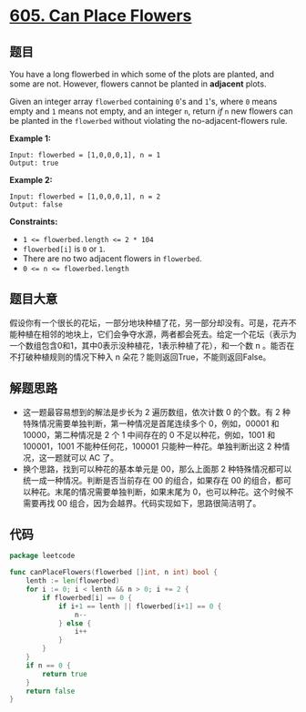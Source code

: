 # [605. Can Place Flowers](https://leetcode.com/problems/can-place-flowers/)

## 题目

You have a long flowerbed in which some of the plots are planted, and some are not. However, flowers cannot be planted in **adjacent** plots.

Given an integer array `flowerbed` containing `0`'s and `1`'s, where `0` means empty and `1` means not empty, and an integer `n`, return *if* `n` new flowers can be planted in the `flowerbed` without violating the no-adjacent-flowers rule.

**Example 1:**

```
Input: flowerbed = [1,0,0,0,1], n = 1
Output: true
```

**Example 2:**

```
Input: flowerbed = [1,0,0,0,1], n = 2
Output: false
```

**Constraints:**

- `1 <= flowerbed.length <= 2 * 104`
- `flowerbed[i]` is `0` or `1`.
- There are no two adjacent flowers in `flowerbed`.
- `0 <= n <= flowerbed.length`

## 题目大意

假设你有一个很长的花坛，一部分地块种植了花，另一部分却没有。可是，花卉不能种植在相邻的地块上，它们会争夺水源，两者都会死去。给定一个花坛（表示为一个数组包含0和1，其中0表示没种植花，1表示种植了花），和一个数 n 。能否在不打破种植规则的情况下种入 n 朵花？能则返回True，不能则返回False。

## 解题思路

- 这一题最容易想到的解法是步长为 2 遍历数组，依次计数 0 的个数。有 2 种特殊情况需要单独判断，第一种情况是首尾连续多个 0，例如，00001 和 10000，第二种情况是 2 个 1 中间存在的 0 不足以种花，例如，1001 和 100001，1001 不能种任何花，100001 只能种一种花。单独判断出这 2 种情况，这一题就可以 AC 了。
- 换个思路，找到可以种花的基本单元是 00，那么上面那 2 种特殊情况都可以统一成一种情况。判断是否当前存在 00 的组合，如果存在 00 的组合，都可以种花。末尾的情况需要单独判断，如果末尾为 0，也可以种花。这个时候不需要再找 00 组合，因为会越界。代码实现如下，思路很简洁明了。

## 代码

```go
package leetcode

func canPlaceFlowers(flowerbed []int, n int) bool {
	lenth := len(flowerbed)
	for i := 0; i < lenth && n > 0; i += 2 {
		if flowerbed[i] == 0 {
			if i+1 == lenth || flowerbed[i+1] == 0 {
				n--
			} else {
				i++
			}
		}
	}
	if n == 0 {
		return true
	}
	return false
}
```